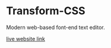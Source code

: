 # Transform-CSS

Modern web-based font-end text editor.
<a href="https://PiethonCoder.github.io/Transform-CSS/index.html" target="_blank"><p>live website link</p></a>
